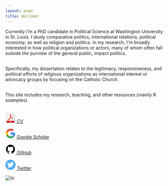 ```yaml
---
layout: page
title: Welcome!
---
```


<div class="container">
	<div class="row-fluid">
		<div class="span5">
	
Currently I’m a PhD candidate in Political Science at Washington University in St. Louis. I study comparative politics, international relations, political economy, as well as religion and politics. In my research, I'm broadly interested in how political organizations or actors, many of whom often fall outside the purview of the general public, impact politics.<br/><br/>

Specifically, my dissertation relates to the legitimacy, responsiveness, and political efforts of religious organizations as international interest or advocacy groups by focusing on the Catholic Church. <br/><br/>

This site includes my research, teaching, and other resources (mainly R examples).<br/><br/>

<a href="assets/JeffZiegler_CV.pdf"> <img src="pages/icons32/pdf-icon.png" alt="hi" class="inline"/>
 CV</a><br/>

<a href="https://scholar.google.com/citations?user=PE2j3DcAAAAJ&hl=sv)"> <img src="pages/icons32/google-icon.png" alt="hi" class="inline"/> Google Scholar</a><br/>

<a href="https://github.com/zieglerjef"> <img src="pages/icons32/github-icon.png" alt="hi" class="inline"/> GitHub</a><br/>

<a href="https://twitter.com/jeffreymziegler)"> <img src="pages/icons32/twitter-icon.png" alt="hi" class="inline"/> Twitter</a><br/>

</div>

<div class="span4">
		<img src="../assets/pics/Jeff_Ziegler.jpg" alt="hi" class="inline"/>
     		</div>
	</div>
</div>
